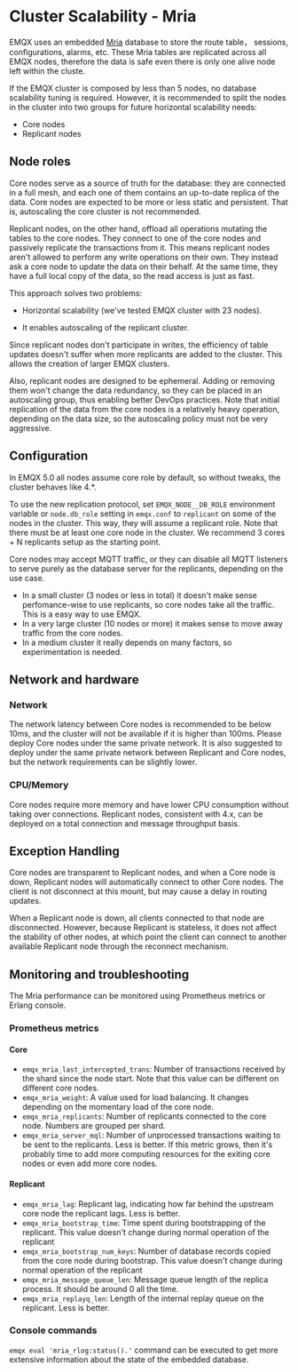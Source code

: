 # Cluster Scalability - Mria

EMQX uses an embedded [Mria](https://github.com/emqx/mria) database to store the route table， sessions, configurations, alarms, etc. These Mria tables are replicated across all EMQX nodes, therefore the data is safe even there is only one alive node left within the cluste.

If the EMQX cluster is composed by less than 5 nodes, no database scalability tuning is required. However, it is recommended to split the nodes in the cluster into two groups for future horizontal scalability needs:

- Core nodes
- Replicant nodes

## Node roles

Core nodes serve as a source of truth for the database: they are connected in a full mesh, and each one of them contains an up-to-date replica of the data. Core nodes are expected to be more or less static and persistent. That is, autoscaling the core cluster is not recommended.

Replicant nodes, on the other hand, offload all operations mutating the tables to the core nodes. They connect to one of the core nodes and passively replicate the transactions from it. This means replicant nodes aren't allowed to perform any write operations on their own. They instead ask a core node to update the data on their behalf. At the same time, they have a full local copy of the data, so the read access is just as fast.

This approach solves two problems:

- Horizontal scalability (we've tested EMQX cluster with 23 nodes). 

- It enables autoscaling of the replicant cluster. 

Since replicant nodes don't participate in writes, the efficiency of table updates doesn't suffer when more replicants are added to the cluster. This allows the creation of larger EMQX clusters.

Also, replicant nodes are designed to be ephemeral.
Adding or removing them won't change the data redundancy, so they can be placed in an autoscaling group, thus enabling better DevOps practices.
Note that initial replication of the data from the core nodes is a relatively heavy operation, depending on the data size, so the autoscaling policy must not be very aggressive.

## Configuration

In EMQX 5.0 all nodes assume core role by default, so without tweaks, the cluster behaves like 4.*.

To use the new replication protocol, set `EMQX_NODE__DB_ROLE` environment variable or `node.db_role` setting in `emqx.conf` to `replicant` on some of the nodes in the cluster. This way, they will assume a replicant role. Note that there must be at least one core node in the cluster. We recommend 3 cores + N replicants setup as the starting point.

Core nodes may accept MQTT traffic, or they can disable all MQTT listeners to serve purely as the database server for the replicants, depending on the use case.

- In a small cluster (3 nodes or less in total) it doesn't make sense perfomance-wise to use replicants, so core nodes take all the traffic. This is a easy way to use EMQX.
- In a very large cluster (10 nodes or more) it makes sense to move away traffic from the core nodes.
- In a medium cluster it really depends on many factors, so experimentation is needed.

## Network and hardware

### Network

The network latency between Core nodes is recommended to be below 10ms, and the cluster will not be available if it is higher than 100ms.
Please deploy Core nodes under the same private network.
It is also suggested to deploy under the same private network between Replicant and Core nodes, but the network requirements can be slightly lower.

### CPU/Memory

Core nodes require more memory and have lower CPU consumption without taking over connections. Replicant nodes, consistent with 4.x, can be deployed on a total connection and message throughput basis.

## Exception Handling

Core nodes are transparent to Replicant nodes, and when a Core node is down, Replicant nodes will automatically connect to other Core nodes.
The client is not disconnect at this mount, but may cause a delay in routing updates.

When a Replicant node is down, all clients connected to that node are disconnected. However, because Replicant is stateless, it does not affect the stability of other nodes, at which point the client can connect to another available Replicant node through the reconnect mechanism.

## Monitoring and troubleshooting

The Mria performance can be monitored using Prometheus metrics or Erlang console.

### Prometheus metrics

#### Core
- `emqx_mria_last_intercepted_trans`: Number of transactions received by the shard since the node start. Note that this value can be different on different core nodes.
- `emqx_mria_weight`: A value used for load balancing. It changes depending on the momentary load of the core node.
- `emqx_mria_replicants`: Number of replicants connected to the core node. Numbers are grouped per shard.
- `emqx_mria_server_mql`: Number of unprocessed transactions waiting to be sent to the replicants. Less is better. If this metric grows, then it's probably time to add more computing resources for the exiting core nodes or even add more core nodes.

#### Replicant

- `emqx_mria_lag`: Replicant lag, indicating how far behind the upstream core node the replicant lags. Less is better.
- `emqx_mria_bootstrap_time`: Time spent during bootstrapping of the replicant. This value doesn't change during normal operation of the replicant
- `emqx_mria_bootstrap_num_keys`: Number of database records copied from the core node during bootstrap. This value doesn't change during normal operation of the replicant
- `emqx_mria_message_queue_len`: Message queue length of the replica process. It should be around 0 all the time.
- `emqx_mria_replayq_len`: Length of the internal replay queue on the replicant. Less is better.

### Console commands

`emqx eval 'mria_rlog:status().'` command can be executed to get more extensive information about the state of the embedded database.
